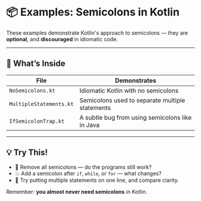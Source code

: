 # 📦 Examples: Semicolons in Kotlin

These examples demonstrate Kotlin's approach to semicolons — they are **optional**, and **discouraged** in idiomatic code.

---

## 🧪 What’s Inside

| File                  | Demonstrates                                        |
|-----------------------|-----------------------------------------------------|
| `NoSemicolons.kt`     | Idiomatic Kotlin with no semicolons                |
| `MultipleStatements.kt`| Semicolons used to separate multiple statements    |
| `IfSemicolonTrap.kt`  | A subtle bug from using semicolons like in Java     |

---

## 💡 Try This!

- 🧹 Remove all semicolons — do the programs still work?
- 💥 Add a semicolon after `if`, `while`, or `for` — what changes?
- 🔄 Try putting multiple statements on one line, and compare clarity.

Remember: **you almost never need semicolons** in Kotlin.
